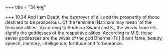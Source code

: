 +++
title = "34 मृत्युः"

+++
10.34 And I am Death, the destroyer of all; and the prosperity of those
destined to be prosperous. Of the feminine \[Narinam may mean 'of the
feminine alities'. According to Sridhara Swami and S., the words fame
etc. signify the goddesses of the respective alities. According to M.S.
these seven goddesses are the wives of the god Dharma.-Tr.\] (I am)
fame, beauty, speech, memory, intelligence, fortitude and forbearance.
